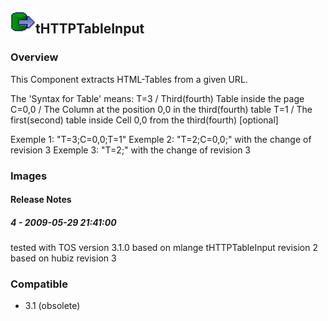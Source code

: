 ## <img src='./logo.jpg' width='40' height='40'>tHTTPTableInput

### Overview
This Component extracts HTML-Tables from a given URL.

The 'Syntax for Table' means:
T=3 / Third(fourth) Table inside the page
C=0,0 / The Column at the position 0,0 in the third(fourth) table
T=1 / The first(second) table inside Cell 0,0 from the third(fourth) [optional]

Exemple 1: "T=3;C=0,0;T=1"
Exemple 2: "T=2;C=0,0;" with the change of revision 3
Exemple 3: "T=2;" with the change of revision 3
### Images




#### Release Notes

##### 4 - 2009-05-29 21:41:00
tested with TOS version 3.1.0
based on mlange tHTTPTableInput revision 2
based on hubiz revision 3
### Compatible
 -  3.1 (obsolete)